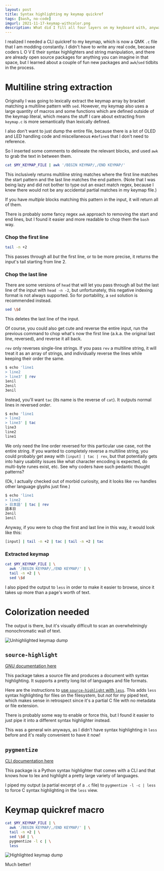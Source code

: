 ```yaml
---
layout: post
title: Syntax highlighting my keymap quickref
tags: [bash, no-code]
imgurl: 2021-11-17-keymap-withcolor.png
description: What did I fill all four layers on my keyboard with, anyway?
---
```


I realized I needed a CLI quickref to my keymap, which is now a QMK `.c` file that I am modding constantly. I didn't have to write any real code, because coders L O V E their syntax highlighters and string manipulation, and there are already open source packages for anything you can imagine in that space, but I learned about a couple of fun new packages and `awk`/`sed` tidbits in the process.

# Multiline string extraction

Originally I was going to lexically extract the keymap array by bracket matching a multiline pattern with `sed`. However, my keymap also uses a large quantity of macros and some functions which are defined outside of the keymap literal, which means the stuff I care about extracting from `keymap.c` is more semantically than lexically defined. 

I also don't want to just dump the entire file, because there is a lot of OLED and LED handling code and miscellaneous `#define`s that I don't need to reference.

So I inserted some comments to delineate the relevant blocks, and used `awk` to grab the text in between them.

```bash
cat $MY_KEYMAP_FILE | awk '/BEGIN KEYMAP/,/END KEYMAP/'
```

This inclusively returns multiline string matches where the first line matches the start pattern and the last line matches the end pattern. (Note that I was being lazy and did not bother to type out an exact match regex, because I knew there would not be any accidental partial matches in my keymap file.)

If you have *multiple* blocks matching this pattern in the input, it will return all of them.

There is probably some fancy regex `awk` approach to removing the start and end lines, but I found it easier and more readable to chop them the `bash` way.

### Chop the first line

```bash
tail -n +2
```

This passes through all *but* the first line, or to be more precise, it returns the input's tail starting from line 2.

### Chop the last line

There are some versions of `head` that will let you pass through all but the last line of the input with `head -n -2`, but unfortunately, this negative indexing format is not always supported. So for portability, a `sed` solution is recommended instead.

```bash
sed \$d
```

This deletes the last line of the input.

Of course, you could also get cute and reverse the entire input, run the previous command to chop what's now the first line (a.k.a. the original last line, reversed), and reverse it all back.

`rev` only reverses single-line strings. If you pass `rev` a multiline string, it will treat it as an array of strings, and individually reverse the lines while keeping their order the same.

```bash
$ echo 'line1
> line2
> line3' | rev
1enil
2enil
3enil
```

Instead, you'll want `tac` (its name is the reverse of `cat`). It outputs normal lines in reversed *order*.

```bash
$ echo 'line1
> line2
> line3' | tac
line3
line2
line1
```

We only need the line order reversed for this particular use case, not the entire string. If you wanted to completely reverse a multiline string, you could probably get away with `[input] | tac | rev`, but that potentially gets into hairy usability issues like what character encoding is expected, do multi-byte runes exist, etc. See why coders have such pedantic thought patterns?

(Ok, I actually checked out of morbid curiosity, and it looks like `rev` handles other language glyphs just fine.)
```bash
$ echo 'line1
> line2
> 日本語' | tac | rev
語本日
2enil
1enil
```

Anyway, if you were to chop the first and last line in this way, it would look like this:

```bash
[input] | tail -n +2 | tac | tail -n +2 | tac
```

### Extracted keymap

```bash
cat $MY_KEYMAP_FILE | \
  awk '/BEGIN KEYMAP/,/END KEYMAP/' | \
  tail -n +2 | \
  sed \$d
```

I also piped the output to `less` in order to make it easier to browse, since it takes up more than a page's worth of text.

# Colorization needed

The output is there, but it's visually difficult to scan an overwhelmingly monochromatic wall of text.

![Unhighlighted keymap dump]({{site.baseurl}}/assets/images/2021-11-17-keymap-nocolor.png)

## `source-highlight`

[GNU documentation here](https://www.gnu.org/software/src-highlite/source-highlight.html)

This package takes a source file and produces a document with syntax highlighting. It supports a pretty long list of languages and file formats.

Here are the instructions to [use `source-highlight` with `less`](https://www.gnu.org/software/src-highlite/source-highlight.html#Using-source_002dhighlight-with-less). This adds `less` syntax highlighting for files on the filesystem, but *not* for my piped text, which makes sense in retrospect since it's a partial C file with no metadata or file extension.

There is probably some way to enable or force this, but I found it easier to just pipe it into a different syntax highlighter instead. 

This was a general win anyways, as I didn't have syntax highlighting in `less` before and it's really convenient to have it now!

## `pygmentize`

[CLI documentation here](https://pygments.org/docs/cmdline/)

This package is a Python syntax highlighter that comes with a CLI and that knows how to lex and highlight a pretty large variety of languages. 

I piped my output (a partial excerpt of a `.c` file) to `pygmentize -l -c | less` to force C syntax highlighting in the `less` view.

# Keymap quickref macro
```bash
cat $MY_KEYMAP_FILE | \
  awk '/BEGIN KEYMAP/,/END KEYMAP/' | \
  tail -n +2 | \
  sed \$d | \
  pygmentize -l c | \
  less
```

![Highlighted keymap dump]({{site.baseurl}}/assets/images/2021-11-17-keymap-withcolor.png)

Much better!
